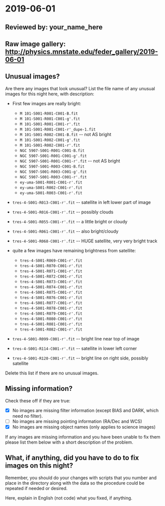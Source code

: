 # 2019-06-01

## Reviewed by:   your_name_here

## Raw image gallery: http://physics.mnstate.edu/feder_gallery/2019-06-01

## Unusual images?

Are there any images that look unusual? List the file name of any unusual images for this night here, with description:

+ First few images are really bright:
   + `M 101-S001-R001-C001-B.fit`
   + `M 101-S001-R001-C001-g'.fit`
   + `M 101-S001-R001-C001-r'.fit`
   + `M 101-S001-R001-C001-r'_dupe-1.fit`
   + `M 101-S001-R002-C001-B.fit` -- not AS bright
   + `M 101-S001-R002-C001-g'.fit`
   + `M 101-S001-R002-C001-r'.fit`
   + `NGC 5907-S001-R001-C001-B.fit`
   + `NGC 5907-S001-R001-C001-g'.fit`
   + `NGC 5907-S001-R001-C001-r'.fit` -- not AS bright
   + `NGC 5907-S001-R003-C001-B.fit`
   + `NGC 5907-S001-R003-C001-g'.fit`
   + `NGC 5907-S001-R003-C001-r'.fit`
   + `ey-uma-S001-R001-C001-r'.fit`
   + `ey-uma-S001-R002-C001-r'.fit`
   + `ey-uma-S001-R003-C001-r'.fit`

+ `tres-4-S001-R013-C001-r'.fit` -- satellite in left lower part of image
+ `tres-4-S001-R016-C001-r'.fit` -- possibly clouds
+ `tres-4-S001-R055-C001-r'.fit` -- a little bright or cloudy
+ `tres-4-S001-R061-C001-r'.fit` -- also bright/cloudy
+ `tres-4-S001-R068-C001-r'.fit` -- HUGE satellite, very very bright track

+ quite a few images have remaining brightness from satellite:
   + `tres-4-S001-R069-C001-r'.fit`
   + `tres-4-S001-R070-C001-r'.fit`
   + `tres-4-S001-R071-C001-r'.fit`
   + `tres-4-S001-R072-C001-r'.fit`
   + `tres-4-S001-R073-C001-r'.fit`
   + `tres-4-S001-R074-C001-r'.fit`
   + `tres-4-S001-R075-C001-r'.fit`
   + `tres-4-S001-R076-C001-r'.fit`
   + `tres-4-S001-R077-C001-r'.fit`
   + `tres-4-S001-R078-C001-r'.fit`
   + `tres-4-S001-R079-C001-r'.fit`
   + `tres-4-S001-R080-C001-r'.fit`
   + `tres-4-S001-R081-C001-r'.fit`
   + `tres-4-S001-R082-C001-r'.fit`
   
+ `tres-4-S001-R099-C001-r'.fit` -- bright line near top of image
+ `tres-4-S001-R114-C001-r'.fit` -- satellite in lower left corner
+ `tres-4-S001-R120-C001-r'.fit` -- bright line on right side, possibly satellite

Delete this list if there are no unusual images.

## Missing information?

Check these off if they are true:

- [X] No images are missing filter information (except BIAS and DARK, which need no filter).
- [ ] No images are missing pointing information (RA/Dec and WCS)
- [X] No images are missing object names (only applies to science images)

If any images are missing information and you have been unable to fix them please list
them below with a short description of the problem.

## What, if anything, did you have to do to fix images on this night?

Remember, you should do your changes with scripts that you number and place in the
directory along with the data so the procedure could be repeated if needed or
desired.

Here, explain in English (not code) what you fixed, if anything.
